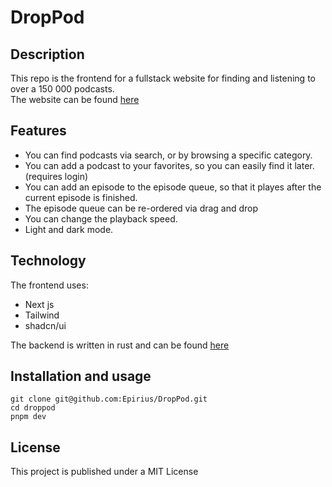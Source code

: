 # DropPod

## Description
This repo is the frontend for a fullstack website for finding and listening to over a 150 000 podcasts.  
The website can be found [here](https://drop.felixkaasa.dev)

## Features
- You can find podcasts via search, or by browsing a specific category.
- You can add a podcast to your favorites, so you can easily find it later. (requires login)
- You can add an episode to the episode queue, so that it playes after the current episode is finished.
- The episode queue can be re-ordered via drag and drop
- You can change the playback speed.
- Light and dark mode.

## Technology
The frontend uses:
- Next js
- Tailwind
- shadcn/ui

The backend is written in rust and can be found [here](https://github.com/Epirius/Drop_api)

## Installation and usage
```
git clone git@github.com:Epirius/DropPod.git
cd droppod
pnpm dev
```

## License
This project is published under a MIT License
